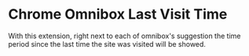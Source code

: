 # Chrome Omnibox Last Visit Time

With this extension, right next to each of omnibox's suggestion the time period since the last time the site was visited will be showed. 
